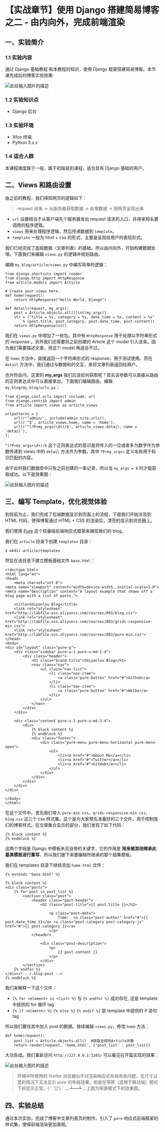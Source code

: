 # 【实战章节】使用 Django 搭建简易博客之二 - 由内向外，完成前端渲染

## 一、实验简介

### 1.1 实验内容

通过 Django 基础教程 和本教程的知识，使用 Django 框架搭建简易博客。本节课完成后的博客实验效果:

![此处输入图片的描述](https://dn-anything-about-doc.qbox.me/document-uid370033labid2846timestamp1492672056215.png/wm)

### 1.2 实验知识点

- Django 后台

### 1.3 实验环境

- Xfce 终端
- Python 3.x.x

### 1.4 适合人群

本课程难度属于一般，属于初级级别课程，适合具有 Django 基础的用户。

## 二、Views 和路由设置

由之前的教程，我们得知网页的逻辑如下：

> request 进来 -> 从服务器获取数据 -> 处理数据 -> 把网页呈现出来

- `url` 设置相当于从客户端先个服务器发出 request 请求的入口，并用来知名要调用的程序逻辑。
- `views` 用来处理程序逻辑，然后传递数据到 `template`。
- `template` 一般为 html + css 的形式，主要是呈现给用户的表现形式。

我们已经完成了底层数据（文章列表）的基础。所以由内向外，开始构建数据处理。下面我们来编辑 `views.py` 的逻辑并规划路由。

编辑 `my_blog/article/views.py` 中编写简单的逻辑：

```
from django.shortcuts import render
from django.http import HttpResponse
from article.models import Article

# Create your views here.
def home(request):
    return HttpResponse("Hello World, Django")

def detail(request, my_args):
    post = Article.objects.all()[int(my_args)]
    str = ("title = %s, category = %s, date_time = %s, content = %s" 
        % (post.title, post.category, post.date_time, post.content))
    return HttpResponse(str)

```

我们在 `views.py` 中增加了一些包。其中有 `HttpResponse` 用于处理以字符串形式的 response 。另外我们还需要将之前创建的 Article 这个 model 引入进来。因为我们需要描述文章，用这个 model 再适合不过。

在 `home` 方法中，直接返回一个字符串形式的 response，用于测试使用。而在 `detail` 方法中，我们通过与数据和的交互，来将文章列表返回给用户。

也许你会问，这里的 **my_args** 我们应该如何获取呢？其实该参数可以直接从路由的正则表达式中可以直接拿出，下面我们编辑路由。编辑 `my_blog/my_blog/urls.py`：

```
from django.conf.urls import include, url
from django.contrib import admin
from article import views as article_views

urlpatterns = [
    url(r'^admin/', include(admin.site.urls)),
    url(r'^$', article_views.home, name = 'home'),
    url(r'^(?P<my_args>\d+)/$', article_views.detail, name = 'detail'),
];

```

`^(?P<my_args>\d+)/$` 这个正则表达式的意识是将传入的一位或者多为数字作为参数传递到 views 中的 `detail` 方法作为参数。其中 `?P<my_args>` 定义名称用于标识匹配的内容。

由于此时我们数据库中只有之前创建的一条记录，所以当 `my_args = 0` 时才能获取成功。以下是效果图：

![此处输入图片的描述](https://dn-anything-about-doc.qbox.me/document-uid370033labid2846timestamp1492672068684.png/wm)

## 三、编写 Template，优化视觉体验

到目前为止，我们完成了后端数据显示到页面上的流程，下面我们开始涉及到 HTML 代码，使得博客通过 HTML + CSS 的渲染后，漂亮的显示到浏览器上。

我们使用 [Pure](https://purecss.io/) 这个轻量级前端响应式框架来展现我们的 blog。

我们在 `article` 目录下创建 `templates` 目录：

```
$ mkdir article/templates

```

然后在该目录下建立模板基础文件 `base.html`：

```
<!doctype html>
<html lang="en">
<head>
    <meta charset="utf-8">
<meta name="viewport" content="width=device-width, initial-scale=1.0">
<meta name="description" content="A layout example that shows off a blog page with a list of posts.">

    <title>Shiyanlou Blog</title>
    <link rel="stylesheet" href="http://labfile.oss.aliyuncs.com/courses/803/blog.css">
    <link rel="stylesheet" href="http://labfile.oss.aliyuncs.com/courses/803/grids-responsive-min.css">
    <link rel="stylesheet" href="http://labfile.oss.aliyuncs.com/courses/803/pure-min.css">
</head>
<body>
<div id="layout" class="pure-g">
    <div class="sidebar pure-u-1 pure-u-md-1-4">
        <div class="header">
            <h1 class="brand-title">Shiyanlou Blog</h1>
            <nav class="nav">
                <ul class="nav-list">
                    <li class="nav-item">
                        <a class="pure-button" href="#">Github</a>
                    </li>
                    <li class="nav-item">
                        <a class="pure-button" href="#">Weibo</a>
                    </li>
                </ul>
            </nav>
        </div>
    </div>

    <div class="content pure-u-1 pure-u-md-3-4">
        <div>
            {% block content %}
            {% endblock %}
            <div class="footer">
                <div class="pure-menu pure-menu-horizontal pure-menu-open">
                    <ul>
                        <li><a href="#">About Me</a></li>
                        <li><a href="#">Twitter</a></li>
                        <li><a href="#">GitHub</a></li>
                    </ul>
                </div>
            </div>
        </div>
    </div>
</div>

</body>
</html>

```

在这个文件中，首先我们导入 `pure-min.css`、`grids-responsive-min.css`、`blog.css` 这三个 css 样式集。这个是为大家预先准备好的三个文件，用于控制我们的博客样式。在文章集合显示的部分，我们发现了如下代码：

```
{% block content %}
{% endblock %}

```

这两个字段是 Django 中模板未见自带的关键字，它的作用是 **用来被其他继承此基类模板进行重写**。所以我们接下来要编辑所继承的那个超集模板。

我们在 templates 目录下继续添加 `home.html` 文件：

```
{% extends "base.html" %}

{% block content %}
<div class="posts">
    {% for post in post_list %}
        <section class="post">
            <header class="post-header">
                <h2 class="post-title">{{ post.title }}</h2>

                    <p class="post-meta">
                        Time:  <a class="post-author" href="#">{{ post.date_time }}</a> <a class="post-category post-category-js" href="#">{{ post.category }}</a>
                    </p>
            </header>

                <div class="post-description">
                    <p>
                        {{ post.content }}
                    </p>
                </div>
        </section>
    {% endfor %}
</div><!-- /.blog-post -->
{% endblock %}

```

我们来解释一下这个文件：

- `{% for <element> in <list> %}` 与 `{% endfor %}` 成对存在, 这是 template 中提供的 for 循环 tag
- `{% if <elemtnt> %}` `{% else %}` `{% endif %}` 是 template 中提供的 if 语句 tag

所以我们要往其中加入 post 的数据。继续编辑 `views.py`，修改 `home` 方法：

```
def home(request):
    post_list = Article.objects.all()  #获取全部的Article对象
    return render(request, 'home.html', {'post_list' : post_list})

```

大功告成。我们重新访问 `http://127.0.0.1:1103/` 可以看见在开篇实现的效果：

![此处输入图片的描述](https://dn-anything-about-doc.qbox.me/document-uid370033labid2846timestamp1492672092402.png/wm)

> 环境中所使用的 firefox 浏览器似乎对渲染响应式布局有些问题，在尺寸过宽的情况下无法显示 pure 的布局效果。但是在窄屏（适用于移动端）模式下却显示正常。(╯‵□′)╯︵┻━┻；上图为窄屏模式下的效果图。

## 四、实验总结

通过本次实验，完成了博客中文章列表页的制作。引入了 `pure` 响应式前端框架的样式集，使得前端渲染更加美观。